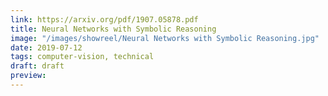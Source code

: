 ```yaml
---
link: https://arxiv.org/pdf/1907.05878.pdf
title: Neural Networks with Symbolic Reasoning
image: "/images/showreel/Neural Networks with Symbolic Reasoning.jpg"
date: 2019-07-12
tags: computer-vision, technical
draft: draft
preview:
---
```



